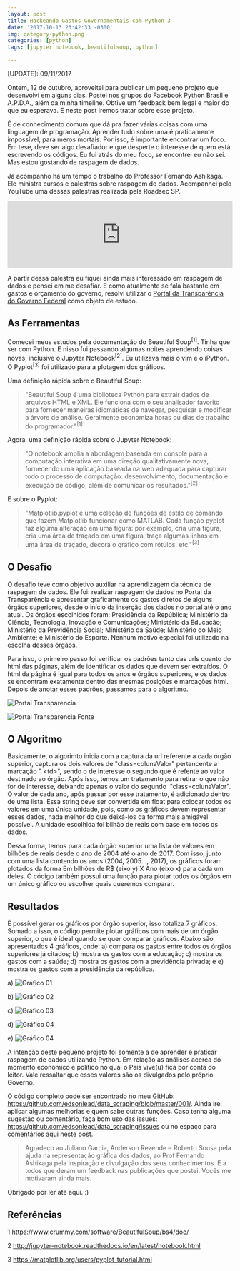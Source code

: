 ```yaml
---
layout: post
title: Hackeando Gastos Governamentais com Python 3
date: '2017-10-13 23:42:33 -0300'
img: category-python.png
categories: [python]
tags: [jupyter notebook, beautifulsoup, python]

---
```


\[UPDATE\]: 09/11/2017

Ontem, 12 de outubro, aproveitei para publicar um pequeno projeto que desenvolvi em alguns dias. Postei nos grupos do Facebook Python Brasil e A.P.D.A., al&eacute;m da minha timeline. Obtive um feedback bem legal e maior do que eu esperava. E neste post iremos tratar sobre esse projeto.

&Eacute; de conhecimento comum que d&aacute; pra fazer v&aacute;rias coisas com uma linguagem de programa&ccedil;&atilde;o. Aprender tudo sobre uma &eacute; praticamente imposs&iacute;vel, para meros mortais. Por isso, &eacute; importante encontrar um foco. Em tese, deve ser algo desafiador e que desperte o interesse de quem est&aacute; escrevendo os c&oacute;digos. Eu fui atr&aacute;s do meu foco, se encontrei eu n&atilde;o sei. Mas estou gostando de raspagem de dados.

J&aacute; acompanho h&aacute; um tempo o trabalho do Professor Fernando Ashikaga. Ele ministra cursos e palestras sobre raspagem de dados. Acompanhei pelo YouTube uma dessas palestras realizada pela Roadsec SP.

<iframe width="100%"  src="https://www.youtube.com/embed/pM68J2JA72U" frameborder="0" ></iframe>

A partir dessa palestra eu fiquei ainda mais interessado em raspagem de dados e pensei em me desafiar. E como atualmente se fala bastante em gastos e or&ccedil;amento do governo, resolvi utilizar o <a href="http://portaltransparencia.gov.br/" target="_blank">Portal da Transpar&ecirc;ncia do Governo Federal</a> como objeto de estudo.

## As Ferramentas

Comecei meus estudos pela documenta&ccedil;&atilde;o do Beautiful Soup<sup>[1]</sup>. Tinha que ser com Python. E nisso fui passando algumas noites aprendendo coisas novas, inclusive o Jupyter Notebook<sup>[2]</sup>. Eu utilizava mais o vim e o iPython. O Pyplot<sup>[3]</sup> foi utilizado para a plotagem dos gr&aacute;ficos.

Uma defini&ccedil;&atilde;o r&aacute;pida sobre o Beautiful Soup:

<blockquote>"Beautiful Soup &eacute; uma biblioteca Python para extrair dados de arquivos HTML e XML. Ele funciona com o seu analisador favorito para fornecer maneiras idiom&aacute;ticas de navegar, pesquisar e modificar a &aacute;rvore de an&aacute;lise. Geralmente economiza horas ou dias de trabalho do programador."<sup>[1]</sup></blockquote>

Agora, uma defini&ccedil;&atilde;o r&aacute;pida sobre o Jupyter Notebook:

<blockquote>"O notebook amplia a abordagem baseada em console para a computa&ccedil;&atilde;o interativa em uma dire&ccedil;&atilde;o qualitativamente nova, fornecendo uma aplica&ccedil;&atilde;o baseada na web adequada para capturar todo o processo de computa&ccedil;&atilde;o: desenvolvimento, documenta&ccedil;&atilde;o e execu&ccedil;&atilde;o de c&oacute;digo, al&eacute;m de comunicar os resultados."<sup>[2]</sup></blockquote>

E sobre o Pyplot:

<blockquote>"Matplotlib.pyplot &eacute; uma cole&ccedil;&atilde;o de fun&ccedil;&otilde;es de estilo de comando que fazem Matplotlib funcionar como MATLAB. Cada fun&ccedil;&atilde;o pyplot faz alguma altera&ccedil;&atilde;o em uma figura: por exemplo, cria uma figura, cria uma &aacute;rea de tra&ccedil;ado em uma figura, tra&ccedil;a algumas linhas em uma &aacute;rea de tra&ccedil;ado, decora o gr&aacute;fico com r&oacute;tulos, etc."<sup>[3]</sup></blockquote>

## O Desafio

O desafio teve como objetivo auxiliar na aprendizagem da t&eacute;cnica de raspagem de dados. Ele foi: realizar raspagem de dados no Portal da Transpar&ecirc;ncia e apresentar graficamente os gastos diretos de alguns &oacute;rg&atilde;os superiores, desde o in&iacute;cio da inser&ccedil;&atilde;o dos dados no portal at&eacute; o ano atual. Os &oacute;rg&atilde;os escolhidos foram: Presid&ecirc;ncia da Rep&uacute;blica; Minist&eacute;rio da Ci&ecirc;ncia, Tecnologia, Inova&ccedil;&atilde;o e Comunica&ccedil;&otilde;es; Minist&eacute;rio da Educa&ccedil;&atilde;o; Minist&eacute;rio da Previd&ecirc;ncia Social; Minist&eacute;rio da Sa&uacute;de; Minist&eacute;rio do Meio Ambiente; e Minist&eacute;rio do Esporte. Nenhum motivo especial foi utilizado na escolha desses &oacute;rg&atilde;os.

Para isso, o primeiro passo foi verificar os padr&otilde;es tanto das urls quanto do html das p&aacute;ginas, al&eacute;m de identificar os dados que devem ser extra&iacute;dos. O html da p&aacute;gina &eacute; igual para todos os anos e &oacute;rg&atilde;os superiores, e os dados se encontram exatamente dentro das mesmas posi&ccedil;&otilde;es e marca&ccedil;&otilde;es html. Depois de anotar esses padr&otilde;es, passamos para o algoritmo.

![Portal Transparencia]({{site.baseurl}}/assets/img/post006/post06-portal.png)


![Portal Transparencia Fonte]({{site.baseurl}}/assets/img/post006/post06-portal-fonte.png)

## O Algoritmo

Basicamente, o algorimto inicia com a captura da url referente a cada &oacute;rg&atilde;o superior, captura os dois valores de "class=colunaValor" pertencente a marca&ccedil;&atilde;o "
\<td>", sendo o de interesse o segundo que &eacute; refente ao valor destinado ao &oacute;rg&atilde;o. Ap&oacute;s isso, temos um tratamento para retirar o que n&atilde;o for de interesse, deixando apenas o valor do segundo&nbsp; "class=colunaValor". O valor de cada ano, ap&oacute;s passar por esse tratamento, &eacute; adicionado dentro de uma lista. Essa string deve ser convertida em float para colocar todos os valores em uma &uacute;nica unidade, pois, como os gr&aacute;ficos devem representar esses dados, nada melhor do que deix&aacute;-los da forma mais amig&aacute;vel poss&iacute;vel. A unidade escolhida foi bilh&atilde;o de reais com base em todos os dados.

Dessa forma, temos para cada &oacute;rg&atilde;o superior uma lista de valores em bilh&otilde;es de reais desde o ano de 2004 at&eacute; o ano de 2017. Com isso, junto com uma lista contendo os anos (2004, 2005..., 2017), os gr&aacute;ficos foram plotados da forma Em bilh&otilde;es de R$ (eixo y) X Ano (eixo x) para cada um deles. O c&oacute;digo tamb&eacute;m possui uma fun&ccedil;&atilde;o para plotar todos os &oacute;rg&atilde;os em um &uacute;nico gr&aacute;fico ou escolher quais queremos comparar.

## Resultados

&Eacute; poss&iacute;vel gerar os gr&aacute;ficos por &oacute;rg&atilde;o superior, isso totaliza 7 gr&aacute;ficos. Somado a isso, o c&oacute;digo permite plotar gr&aacute;ficos com mais de um &oacute;rg&atilde;o superior, o que &eacute; ideal quando se quer comparar gr&aacute;ficos. Abaixo s&atilde;o apresentados 4 gr&aacute;ficos, onde: a) compara os gastos entre todos os órgãos superiores já citados; b) mostra os gastos com a educação; c) mostra os gastos com a saúde; d) mostra os gastos com a previdência privada; e e) mostra os gastos com a presidência da república.

a) ![Gráfico 01]({{site.baseurl}}/assets/img/post006/post06-graf01.png)

b) ![Gráfico 02]({{site.baseurl}}/assets/img/post006/post06-graf02.png)

c) ![Gráfico 03]({{site.baseurl}}/assets/img/post006/post06-graf03.png)

d) ![Gráfico 04]({{site.baseurl}}/assets/img/post006/post06-graf04.png)

e) ![Gráfico 04]({{site.baseurl}}/assets/img/post006/post06-graf05.png)

A inten&ccedil;&atilde;o deste pequeno projeto foi somente a de aprender e praticar raspagem de dados utilizando Python. Em rela&ccedil;&atilde;o as an&aacute;lises acerca do momento econ&ocirc;mico e pol&iacute;tico no qual o Pa&iacute;s vive(u) fica por conta do leitor. Vale ressaltar que esses valores s&atilde;o os divulgados pelo pr&oacute;prio Governo.

O c&oacute;digo completo pode ser encontrado no meu GitHub: <a href="https://github.com/edsonlead/data_scraping/blob/master/001/" target="_blank" rel="noopener">https://github.com/edsonlead/data_scraping/blob/master/001/</a>. Ainda irei aplicar algumas melhorias e quem sabe outras fun&ccedil;&otilde;es. Caso tenha alguma sugest&atilde;o ou coment&aacute;rio, fa&ccedil;a bom uso das issues: <a href="https://github.com/edsonlead/data_scraping/issues" target="_blank" rel="noopener">https://github.com/edsonlead/data_scraping/issues</a> ou no espa&ccedil;o para coment&aacute;rios aqui neste post.

<blockquote>Agrade&ccedil;o ao Juliano Garcia, Anderson Rezende e Roberto Sousa pela ajuda na representa&ccedil;&atilde;o gr&aacute;fica dos dados, ao Prof Fernando Ashikaga pela inspira&ccedil;&atilde;o e divulga&ccedil;&atilde;o dos seus conhecimentos. E a todos que deram um feedback nas publica&ccedil;&otilde;es que postei. Voc&ecirc;s me motivaram ainda mais.</blockquote>

Obrigado por ler at&eacute; aqui. :)

## Refer&ecirc;ncias

1 <a href="https://www.crummy.com/software/BeautifulSoup/bs4/doc/" target="_blank" rel="noopener">https://www.crummy.com/software/BeautifulSoup/bs4/doc/</a>

2 <a href="http://jupyter-notebook.readthedocs.io/en/latest/notebook.html" target="_blank" rel="noopener">http://jupyter-notebook.readthedocs.io/en/latest/notebook.html</a>

3 <a href="https://matplotlib.org/users/pyplot_tutorial.html" target="_blank" rel="noopener">https://matplotlib.org/users/pyplot_tutorial.html</a>
